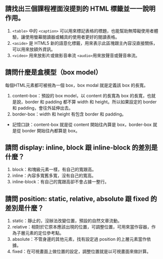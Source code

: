 ## 請找出三個課程裡面沒提到的 HTML 標籤並一一說明作用。

1. `<table>` 中的 `<caption>` 可以用來標記表格的標題，也能幫助無障礙使用者體驗，讓使用螢幕閱讀器或輔具的使用者更好的閱讀表格。
2. `<aside>` 是 HTML5 新的語意化標籤，用來表示此區塊跟主內容沒直接關係，可以用來放額外資訊。
3. `<video>` 用來放影片或做影音串流 `<audio>`用來放聲音或聲音串流。

## 請問什麼是盒模型（box model）
每個HTML元素都可被視為一個 box，box modal 就是定義該 box 的長寬。
1. content-box：預設的 box model，以 content 的長寬為 box 的長寬，也就是說，border 和 padding 都不算 width 和 height。所以如果設定的 border 和 padding，會往外延伸出去。
2. border-box：width 和 height 有包含 border 和 padding。
- 記憶口訣：content-box 就是從 content 開始往內算是 box，border-box 就是從 border 開始往內都算是 box。 


## 請問 display: inline, block 跟 inline-block 的差別是什麼？
1. block：和塊級元素一樣，有自己的寬跟高。
2. inline：內容多寬舊多寬，沒有自己的寬高。
3. inline-block：有自己的寬跟高卻不會占據一整行。

## 請問 position: static, relative, absolute 跟 fixed 的差別是什麼？
1.  static：靜止的，沒辦法改變位置，預設的自然文章流動。
2. relative：相對於它原本應該出現的位置，可調整位置，可用來當作容器，作為子層元素的定位參考點。
3. absolute：不管身邊的其他元素，找有設定過 position 的上層元素當作依據。
4. fixed：在可視畫面上做位置的設定，調整位置就是以可視畫面來做計算。